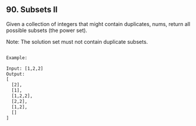 ## 90. Subsets II

Given a collection of integers that might contain duplicates, nums, return all possible subsets (the power set).

Note: The solution set must not contain duplicate subsets.

```html

Example:

Input: [1,2,2]
Output:
[
  [2],
  [1],
  [1,2,2],
  [2,2],
  [1,2],
  []
]

```